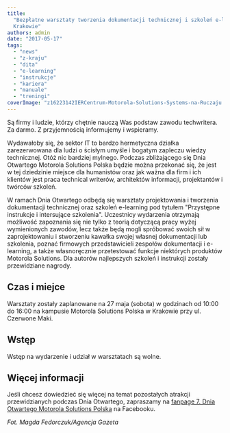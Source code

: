 ```yaml
---
title:
  "Bezpłatne warsztaty tworzenia dokumentacji technicznej i szkoleń e-learning w
  Krakowie"
authors: admin
date: "2017-05-17"
tags:
  - "news"
  - "z-kraju"
  - "dita"
  - "e-learning"
  - "instrukcje"
  - "kariera"
  - "manuale"
  - "treningi"
coverImage: "z16223142IERCentrum-Motorola-Solutions-Systems-na-Ruczaju.jpg"
---
```


Są firmy i ludzie, którzy chętnie nauczą Was podstaw zawodu techwritera. Za
darmo. Z przyjemnością informujemy i wspieramy.

<!--truncate-->

Wydawałoby się, że sektor IT to bardzo hermetyczna działka zarezerwowana dla
ludzi o ścisłym umyśle i bogatym zapleczu wiedzy technicznej. Otóż nic bardziej
mylnego. Podczas zbliżającego się Dnia Otwartego Motorola Solutions Polska
będzie można przekonać się, że jest w tej dziedzinie miejsce dla humanistów oraz
jak ważna dla firm i ich klientów jest praca technical writerów, architektów
informacji, projektantów i twórców szkoleń.

W ramach Dnia Otwartego odbędą się warsztaty projektowania i tworzenia
dokumentacji technicznej oraz szkoleń e-learning pod tytułem "Przystępne
instrukcje i intersujące szkolenia". Uczestnicy wydarzenia otrzymają możliwość
zapoznania się nie tylko z teorią dotyczącą pracy wyżej wymienionych zawodów,
lecz także będą mogli spróbować swoich sił w zaprojektowaniu i stworzeniu
kawałka swojej własnej dokumentacji lub szkolenia, poznać firmowych
przedstawicieli zespołów dokumentacji i e-learning, a także własnoręcznie
przetestować funkcje niektórych produktów Motorola Solutions. Dla autorów
najlepszych szkoleń i instrukcji zostały przewidziane nagrody.

## Czas i miejce

Warsztaty zostały zaplanowane na 27 maja (sobota) w godzinach od 10:00 do 16:00
na kampusie Motorola Solutions Polska w Krakowie przy ul. Czerwone Maki.

## Wstęp

Wstęp na wydarzenie i udział w warsztatach są wolne.

## Więcej informacji

Jeśli chcesz dowiedzieć się więcej na temat pozostałych atrakcji przewidzianych
podczas Dnia Otwartego, zapraszamy na
[fanpage 7. Dnia Otwartego Motorola Solutions Polska](https://www.facebook.com/events/1399371656794463/)
na Facebooku.

_Fot. Magda Fedorczuk/Agencja Gazeta_
